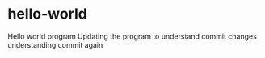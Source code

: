 # hello-world
Hello world program
Updating the program to understand commit changes
understanding commit again
